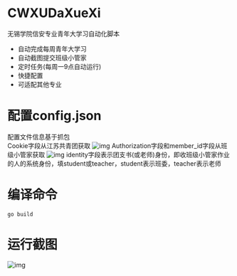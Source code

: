 # CWXUDaXueXi
无锡学院信安专业青年大学习自动化脚本
* 自动完成每周青年大学习
* 自动截图提交班级小管家
* 定时任务(每周一9点自动运行)
* 快捷配置
* 可适配其他专业
# 配置config.json
配置文件信息基于抓包\
Cookie字段从江苏共青团获取
![img](https://github.com/MengTL4/CWXUDaXueXi/blob/main/IMG/1.png)
Authorization字段和member_id字段从班级小管家获取
![img](https://github.com/MengTL4/CWXUDaXueXi/blob/main/IMG/2.png)
identity字段表示团支书(或老师)身份，即收班级小管家作业的人的系统身份，填student或teacher，student表示班委，teacher表示老师
# 编译命令
`go build`
# 运行截图
![img](https://github.com/MengTL4/CWXUDaXueXi/blob/main/IMG/3.gif)
